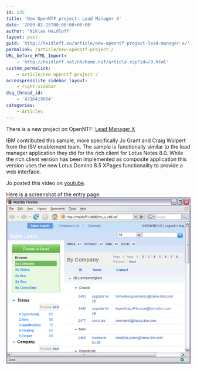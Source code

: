 ```yaml
---
id: 135
title: 'New OpenNTF project: Lead Manager X'
date: '2009-02-25T00:00:00+00:00'
author: 'Niklas Heidloff'
layout: post
guid: 'http://heidloff.eu/article/new-openntf-project-lead-manager-x/'
permalink: /article/new-openntf-project-/
URL_before_HTML_Import:
    - 'http://heidloff.net/nh/home.nsf/article.xsp?id=/9.html'
custom_permalink:
    - article/new-openntf-project-/
accesspresslite_sidebar_layout:
    - right-sidebar
dsq_thread_id:
    - '4316419664'
categories:
    - Articles
---
```


 There is a new project on OpenNTF: [Lead Manager X](http://www.openntf.org/projects/pmt.nsf/ProjectLookup/Lead%20Manager%20X)

 IBM contributed this sample, more specifically Jo Grant and Craig Wolpert from the ISV enablement team. The sample is functionally similar to the lead manager application they did for the rich client for Lotus Notes 8.0. While the rich client version has been implemented as composite application this version uses the new Lotus Domino 8.5 XPages functionality to provide a web interface.

 Jo posted this video on [youtube](http://www.youtube.com/watch?v=r7onWF7rmBQ).

 Here is a screenshot of the entry page:   
![image](/assets/img/2009/02/1_08A99D2408A98ECC003640D785257568.gif)